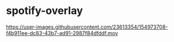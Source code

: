 # spotify-overlay
https://user-images.githubusercontent.com/23613354/154973708-f4b911ee-dc83-43b7-ad91-2987f84dfddf.mov

